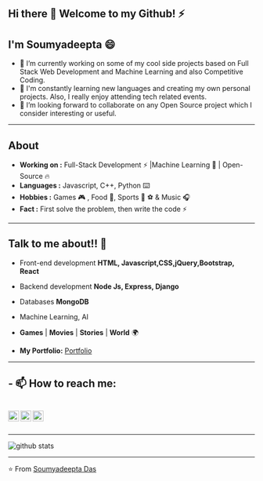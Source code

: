 ## Hi there 👋 Welcome to my Github! ⚡
## I'm Soumyadeepta :smile:


- 🔭 I’m currently working on some of my cool side projects based on Full Stack Web Development and Machine Learning and also Competitive Coding.
- 🌱 I'm constantly learning new languages and creating my own personal projects. Also, I really enjoy attending tech related events.
- 👯 I’m looking forward to collaborate on any Open Source project which I consider interesting or useful.



---------------------------------------------------------------------------------------------------------------------------------------------------------------------------------
## About


-  **Working on :** Full-Stack Development :zap: |Machine Learning :brain: | Open-Source :fire:	
-  **Languages :** Javascript, C++, Python :keyboard:
-  **Hobbies :** Games  🎮 , Food 🍔, Sports :badminton: ⚽ & Music 🎧
-  **Fact :** First solve the problem, then write the code ⚡ 

---------------------------------------------------------------------------------------------------------------------------------------------------------------------------------

## Talk to me about!! 💬

-  Front-end development **HTML, Javascript,CSS,jQuery,Bootstrap, React**
-  Backend development  **Node Js, Express, Django**
-  Databases **MongoDB**
-  Machine Learning, AI
-  **Games** | **Movies** | **Stories** | **World** 🌍


- **My Portfolio:** [Portfolio](https://soumyadeepta-das.glitch.me/)
---------------------------------------------------------------------------------------------------------------------------------------------------------------------------------

## - 📫 How to reach me: 

<br>
<a href="https://www.linkedin.com/in/soumyadeepta-das/">
  <img align="left" alt="Linkdein" width="22px" src="https://cdn.jsdelivr.net/npm/simple-icons@v3/icons/linkedin.svg" />
</a>

<a href="https://github.com/soumyadeeptadas">
  <img align="left" alt="Github" width="22px" src="https://cdn.jsdelivr.net/npm/simple-icons@v3/icons/github.svg" />
</a>

<a href="https://codepen.io/soumyadeepta_das">
  <img align="left" alt="Codepen" width="22px" src="https://cdn.jsdelivr.net/npm/simple-icons@v3/icons/codepen.svg" />
</a>
<br>
<br>

---------------------------------------------------------------------------------------------------------------------------------------------------------------------------------

![github stats](https://github-readme-stats.vercel.app/api?username=soumyadeeptadas&show_icons=true&title_color=ff4&icon_color=79ff97&text_color=9f9f9f&bg_color=151515)

---------------------------------------------------------------------------------------------------------------------------------------------------------------------------------

⭐️ From [Soumyadeepta Das](https://github.com/soumyadeeptadas)



<!--
**soumyadeeptadas/soumyadeeptadas** is a ✨ _special_ ✨ repository because its `README.md` (this file) appears on your GitHub profile.

Here are some ideas to get you started:

- 🔭 I’m currently working on ...
- 🌱 I’m currently learning ...
- 👯 I’m looking to collaborate on ...
- 🤔 I’m looking for help with ...
- 💬 Ask me about ...
- 📫 How to reach me: ...
- 😄 Pronouns: ...
- ⚡ Fun fact: ...
-->



